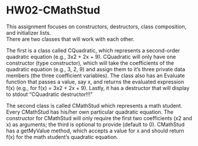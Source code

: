 # HW02-CMathStud
This assignment focuses on constructors, destructors, class composition, and initializer lists.  
There are two classes that will work with each other.

The first is a class called CQuadratic, which represents a second-order quadratic equation (e.g., 3x2 + 2x + 9). 
CQuadratic will only have one constructor (type constructor), which will take the coefficients of the quadratic 
equation (e.g., 3, 2, 9) and assign them to it’s three private data members (the three coefficient variables). 
The class also has an Evaluate function that passes a value, say x, and returns the evaluated expression f(x)
(e.g., for f(x) = 3x2 + 2x + 9).  Lastly, it has a destructor that will display to stdout “CQuadratic destructor!!!”

The second class is called CMathStud which represents a math student.  
Every CMathStud has his/her own particular quadratic equation.  The constructor for CMathStud will only require the 
first two coefficients (x2 and x) as arguments; the third is optional to provide (default to 0). CMathStud has a
getMyValue method, which accepts a value for x and should return f(x) for the math student’s quadratic equation.
